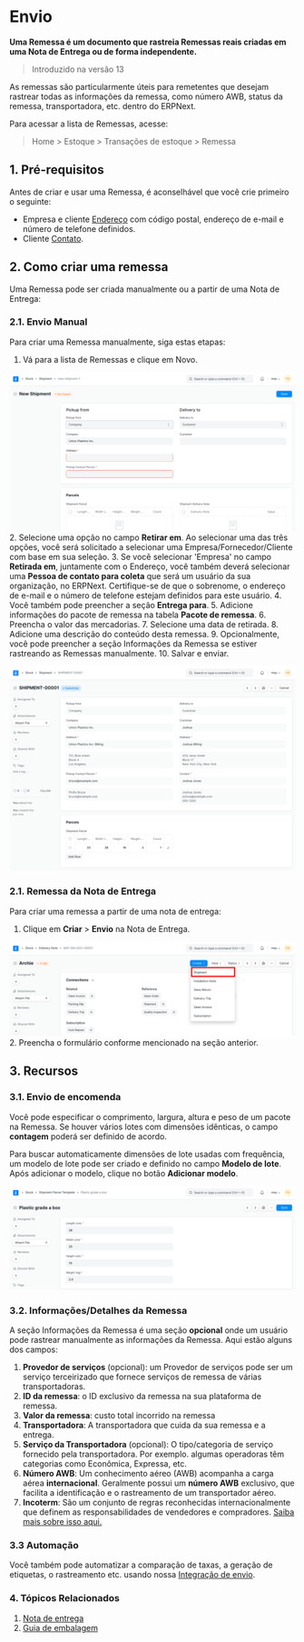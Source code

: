 # Envio



**Uma Remessa é um documento que rastreia Remessas reais criadas em uma Nota de Entrega ou de forma independente.**


> Introduzido na versão 13


As remessas são particularmente úteis para remetentes que desejam rastrear todas as informações da remessa, como número AWB, status da remessa, transportadora, etc. dentro do ERPNext.


Para acessar a lista de Remessas, acesse:
> Home > Estoque > Transações de estoque > Remessa


## 1. Pré-requisitos


Antes de criar e usar uma Remessa, é aconselhável que você crie primeiro o seguinte:


* Empresa e cliente [Endereço](/docs/pt/CRM/address) com código postal, endereço de e-mail e número de telefone definidos.
* Cliente [Contato](/docs/pt/CRM/contact).


## 2. Como criar uma remessa


Uma Remessa pode ser criada manualmente ou a partir de uma Nota de Entrega:


### 2.1. Envio Manual


Para criar uma Remessa manualmente, siga estas etapas:


1. Vá para a lista de Remessas e clique em Novo.


![Remessa não salva](/files/unsaved-shipment.png)
2. Selecione uma opção no campo **Retirar em**. Ao selecionar uma das três opções, você será solicitado a selecionar uma Empresa/Fornecedor/Cliente com base em sua seleção.
3. Se você selecionar 'Empresa' no campo **Retirada em**, juntamente com o Endereço, você também deverá selecionar uma **Pessoa de contato para coleta** que será um usuário da sua organização, no ERPNext. Certifique-se de que o sobrenome, o endereço de e-mail e o número de telefone estejam definidos para este usuário.
4. Você também pode preencher a seção **Entrega para**.
5. Adicione informações do pacote de remessa na tabela **Pacote de remessa**.
6. Preencha o valor das mercadorias.
7. Selecione uma data de retirada.
8. Adicione uma descrição do conteúdo desta remessa.
9. Opcionalmente, você pode preencher a seção Informações da Remessa se estiver rastreando as Remessas manualmente.
10. Salvar e enviar.


![Remessa enviada](/files/shipment-submitted.png)


### 2.1. Remessa da Nota de Entrega


Para criar uma remessa a partir de uma nota de entrega:


1. Clique em **Criar** > **Envio** na Nota de Entrega.


![Remessa enviada](/files/shipment-from-delivery-note.png)
2. Preencha o formulário conforme mencionado na seção anterior.


## 3. Recursos


### 3.1. Envio de encomenda


Você pode especificar o comprimento, largura, altura e peso de um pacote na Remessa. Se houver vários lotes com dimensões idênticas, o campo **contagem** poderá ser definido de acordo.


Para buscar automaticamente dimensões de lote usadas com frequência, um modelo de lote pode ser criado e definido no campo **Modelo de lote**. Após adicionar o modelo, clique no botão **Adicionar modelo**.


![Remessa enviada](/files/shipment-parcel.png)


### 3.2. Informações/Detalhes da Remessa


A seção Informações da Remessa é uma seção **opcional** onde um usuário pode rastrear manualmente as informações da Remessa. Aqui estão alguns dos campos:


1. **Provedor de serviços** (opcional): um Provedor de serviços pode ser um serviço terceirizado que fornece serviços de remessa de várias transportadoras.
2. **ID da remessa**: o ID exclusivo da remessa na sua plataforma de remessa.
3. **Valor da remessa**: custo total incorrido na remessa
4. **Transportadora**: A transportadora que cuida da sua remessa e a entrega.
5. **Serviço da Transportadora** (opcional): O tipo/categoria de serviço fornecido pela transportadora. Por exemplo. algumas operadoras têm categorias como Econômica, Expressa, etc.
6. **Número AWB**: Um conhecimento aéreo (AWB) acompanha a carga aérea **internacional**. Geralmente possui um **número AWB** exclusivo, que facilita a identificação e o rastreamento de um transportador aéreo.
7. **Incoterm**: São um conjunto de regras reconhecidas internacionalmente que definem as responsabilidades de vendedores e compradores. [Saiba mais sobre isso aqui.](https://iccwbo.org/resources-for-business/incoterms-rules/incoterms-2020/)


### 3.3 Automação


Você também pode automatizar a comparação de taxas, a geração de etiquetas, o rastreamento etc. usando nossa [Integração de envio](/docs/pt/erpnext_integration/erpnext_shipping).


### 4. Tópicos Relacionados


1. [Nota de entrega](/docs/pt/stock/delivery-note)
2. [Guia de embalagem](/docs/pt/stock/packing-slip)



